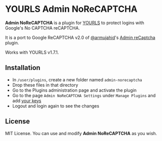 YOURLS Admin NoReCAPTCHA
====================

**Admin NoReCAPTCHA** is a plugin for [YOURLS](https://github.com/YOURLS/YOURLS) to protect logins with Google's No CAPTCHA reCAPTCHA.

It is a port to Google ReCAPTCHA v2.0 of [@armujahid](https://github.com/armujahid)'s [Admin reCaptcha](https://github.com/armujahid/Admin-reCaptcha) plugin.

Works with YOURLS v1.7.1.

Installation
------------
* In `/user/plugins`, create a new folder named `admin-norecaptcha`
* Drop these files in that directory
* Go to the Plugins administration page and activate the plugin
* Go to the page `Admin NoReCAPTCHA Settings` under `Manage Plugins` and add [your keys](https://www.google.com/recaptcha/admin)
* Logout and login again to see the changes

License
-------
MIT License. You can use and modify **Admin NoReCAPTCHA** as you wish.
